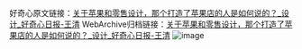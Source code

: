 好奇心原文链接：[关于苹果和零售设计，那个打造了苹果店的人是如何说的？_设计_好奇心日报-王清](https://www.qdaily.com/articles/3795.html)
WebArchive归档链接：[关于苹果和零售设计，那个打造了苹果店的人是如何说的？_设计_好奇心日报-王清](http://web.archive.org/web/20161109085612/http://www.qdaily.com:80/articles/3795.html)
![image](http://ww3.sinaimg.cn/large/007d5XDply1g3vdba2bzij30u07m7b2a)